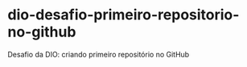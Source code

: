 # dio-desafio-primeiro-repositorio-no-github
Desafio da DIO: criando primeiro repositório no GitHub
